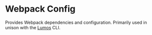 # Webpack Config

Provides Webpack dependencies and configuration. Primarily used in unison with the
[Lumos](https://www.npmjs.com/package/@rajzik/lumos) CLI.

